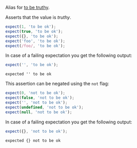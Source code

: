 Alias for [to be truthy](/assertions/any/to-be-truthy).

Asserts that the value is _truthy_.

<!-- evaluate -->
```javascript
expect(1, 'to be ok');
expect(true, 'to be ok');
expect({}, 'to be ok');
expect('foo', 'to be ok');
expect(/foo/, 'to be ok');
```
<!-- /evaluate -->

In case of a failing expectation you get the following output:

<!-- evaluate -->
```javascript
expect('', 'to be ok');
```

```
expected '' to be ok
```
<!-- /evaluate -->

This assertion can be negated using the `not` flag:

<!-- evaluate -->
```javascript
expect(0, 'not to be ok');
expect(false, 'not to be ok');
expect('', 'not to be ok');
expect(undefined, 'not to be ok');
expect(null, 'not to be ok');
```
<!-- /evaluate -->

In case of a failing expectation you get the following output:

<!-- evaluate -->
```javascript
expect({}, 'not to be ok');
```

```
expected {} not to be ok
```
<!-- /evaluate -->
